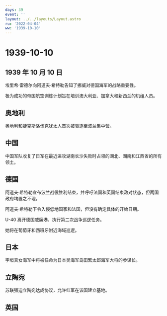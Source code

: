 ```yaml
---
days: 39
event: ''
layout: ../../layouts/Layout.astro
ru: '2022-04-04'
ww: '1939-10-10'
---
```


# 1939-10-10

## 1939 年 10 月 10 日

埃里希·雷德尔向阿道夫·希特勒告知了挪威对德国海军的战略重要性。

极为成功的帝国航空训练计划旨在培训澳大利亚、加拿大和新西兰的机组人员。

## 奥地利

奥地利和捷克斯洛伐克犹太人首次被驱逐至波兰集中营。

## 中国

中国军队收复了日军在最近进攻湖南长沙失败时占领的湖北、湖南和江西省的所有领土。

## 德国

阿道夫·希特勒宣布波兰战役胜利结束，并呼吁法国和英国结束敌对状态，但两国政府均置之不理。

阿道夫·希特勒下令入侵低地国家和法国，但没有确定具体的开始日期。

U-40 离开德国威廉港，执行第二次战争巡逻任务。

她将在葡萄牙和西班牙附近海域巡逻。

## 日本

宇垣真女海军中将被任命为日本吴海军岛田繁太郎海军大将的参谋长。

## 立陶宛

苏联强迫立陶宛达成协议，允许红军在该国建立基地。

## 英国